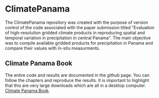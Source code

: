 # ClimatePanama

The ClimatePanama repository was created with the purpose of version control of the code associated with the paper submission titled "Evaluation of high-resolution gridded climate products in reproducing spatial and temporal variation in precipitation in central Panama". The main objective was to compile available gridded products for precipitation in Panama and compare their values with in-situ measurments. 

## Climate Panama Book

The entire code and results are documented in the github page. You can follow the chapters and reproduce the results. It is important to highlight that this are very large downloads which are all in a desktop computer. [Climate Panama Book](https://vasquezvicente.github.io/ClimatePanama/).
